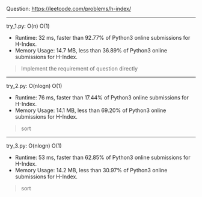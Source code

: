 Question: https://leetcode.com/problems/h-index/

---

try_1.py: O(n) O(1)

* Runtime: 32 ms, faster than 92.77% of Python3 online submissions for H-Index.
* Memory Usage: 14.7 MB, less than 36.89% of Python3 online submissions for H-Index.

> Implement the requirement of question directly

---

try_2.py: O(nlogn) O(1)

* Runtime: 76 ms, faster than 17.44% of Python3 online submissions for H-Index.
* Memory Usage: 14.1 MB, less than 69.20% of Python3 online submissions for H-Index.

> sort

---

try_3.py: O(nlogn) O(1)

* Runtime: 53 ms, faster than 62.85% of Python3 online submissions for H-Index.
* Memory Usage: 14.2 MB, less than 30.97% of Python3 online submissions for H-Index.

> sort
